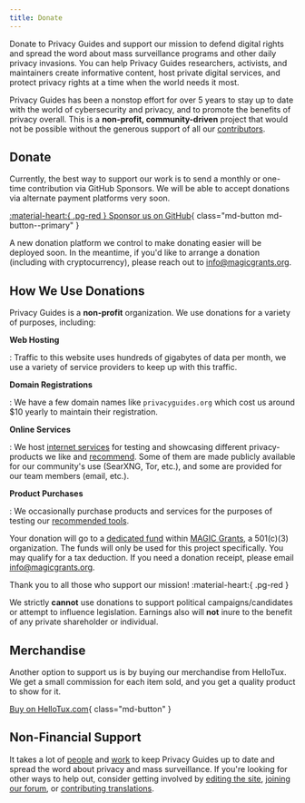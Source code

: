 ```yaml
---
title: Donate
---
```

<!-- markdownlint-disable MD036 -->
Donate to Privacy Guides and support our mission to defend digital rights and spread the word about mass surveillance programs and other daily privacy invasions. You can help Privacy Guides researchers, activists, and maintainers create informative content, host private digital services, and protect privacy rights at a time when the world needs it most.

Privacy Guides has been a nonstop effort for over 5 years to stay up to date with the world of cybersecurity and privacy, and to promote the benefits of privacy overall. This is a **non-profit, community-driven** project that would not be possible without the generous support of all our [contributors](contributors.md).

## Donate

Currently, the best way to support our work is to send a monthly or one-time contribution via GitHub Sponsors. We will be able to accept donations via alternate payment platforms very soon.

[:material-heart:{ .pg-red } Sponsor us on GitHub](https://github.com/sponsors/privacyguides){ class="md-button md-button--primary" }

A new donation platform we control to make donating easier will be deployed soon. In the meantime, if you'd like to arrange a donation (including with cryptocurrency), please reach out to [info@magicgrants.org](mailto:info@magicgrants.org).

## How We Use Donations

Privacy Guides is a **non-profit** organization. We use donations for a variety of purposes, including:

**Web Hosting**

:   Traffic to this website uses hundreds of gigabytes of data per month, we use a variety of service providers to keep up with this traffic.

**Domain Registrations**

:   We have a few domain names like `privacyguides.org` which cost us around $10 yearly to maintain their registration.

**Online Services**

:   We host [internet services](services.md) for testing and showcasing different privacy-products we like and [recommend](../tools.md). Some of them are made publicly available for our community's use (SearXNG, Tor, etc.), and some are provided for our team members (email, etc.).

**Product Purchases**

:   We occasionally purchase products and services for the purposes of testing our [recommended tools](../tools.md).

Your donation will go to a [dedicated fund](https://magicgrants.org/funds/privacy_guides) within [MAGIC Grants](https://magicgrants.org), a 501(c)(3) organization. The funds will only be used for this project specifically. You may qualify for a tax deduction. If you need a donation receipt, please email <info@magicgrants.org>.

Thank you to all those who support our mission! :material-heart:{ .pg-red }

We strictly **cannot** use donations to support political campaigns/candidates or attempt to influence legislation. Earnings also will **not** inure to the benefit of any private shareholder or individual.

## Merchandise

Another option to support us is by buying our merchandise from HelloTux. We get a small commission for each item sold, and you get a quality product to show for it.

[Buy on HelloTux.com](https://hellotux.com/privacyguides){ class="md-button" }

## Non-Financial Support

It takes a lot of [people](contributors.md) and [work](https://github.com/privacyguides/privacyguides.org/pulse/monthly) to keep Privacy Guides up to date and spread the word about privacy and mass surveillance. If you're looking for other ways to help out, consider getting involved by [editing the site](https://github.com/privacyguides/privacyguides.org), [joining our forum](https://discuss.privacyguides.net), or [contributing translations](https://crowdin.com/project/privacyguides).
